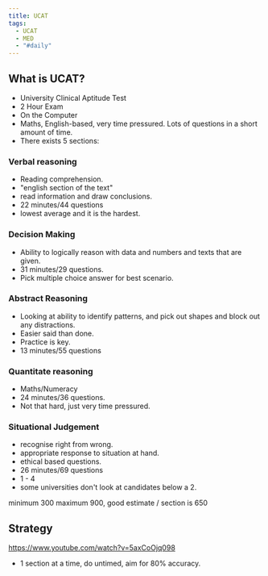 ```yaml
---
title: UCAT
tags:
  - UCAT
  - MED
  - "#daily"
---
```


## What is UCAT?

- University Clinical Aptitude Test
- 2 Hour Exam
- On the Computer
- Maths, English-based, very time pressured. Lots of questions in a short amount of time.
- There exists 5 sections:

### Verbal reasoning

- Reading comprehension.
- "english section of the text"
- read information and draw conclusions.
- 22 minutes/44 questions
- lowest average and it is the hardest.

### Decision Making

- Ability to logically reason with data and numbers and texts that are given.
- 31 minutes/29 questions.
- Pick multiple choice answer for best scenario.

### Abstract Reasoning

- Looking at ability to identify patterns, and pick out shapes and block out any distractions.
- Easier said than done.
- Practice is key.
- 13 minutes/55 questions

### Quantitate reasoning

- Maths/Numeracy
- 24 minutes/36 questions.
- Not that hard, just very time pressured.

### Situational Judgement

- recognise right from wrong.
- appropriate response to situation at hand.
- ethical based questions.
- 26 minutes/69 questions
- 1 - 4
- some universities don't look at candidates below a 2.

minimum 300 maximum 900, good estimate / section is 650

## Strategy

https://www.youtube.com/watch?v=5axCoOjq098

- 1 section at a time, do untimed, aim for 80% accuracy.
